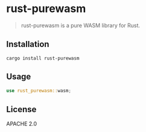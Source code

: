 # rust-purewasm

> rust-purewasm is a pure WASM library for Rust. 


## Installation

```
cargo install rust-purewasm
```

## Usage

```rust
use rust_purewasm::wasm;
```

## License

APACHE 2.0